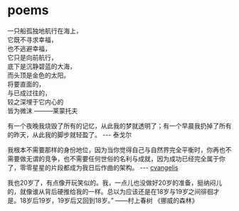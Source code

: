 # poems 



一只船孤独地航行在海上，  
它既不寻求幸福，  
也不逃避幸福，  
它只是向前航行，  
底下是沉静碧蓝的大海，  
而头顶是金色的太阳。  
将要直面的，  
与已成过往的，  
较之深埋于它内心的   
皆为微沫
		———莱蒙托夫 
		
有一个夜晚我烧毁了所有的记忆，从此我的梦就透明了；有一个早晨我扔掉了所有的昨天，从此我的脚步就轻盈了。
		--- 泰戈尔
			
我根本不需要那样的身份地位，因为当你觉得自己与自然界完全平衡时，你再也不需要做无谓的竞争，也不需要任何世俗的名利与成就，因为成功已经完全属于你了，零零星星的片段都成为我日后作曲的架构。
		--- [cvangelis](https://baike.baidu.com/item/vangelis)



我也20岁了，有点像开玩笑似的。我，一点儿也没做好20岁的准备，挺纳闷儿的，就像谁从背后硬推给我的一样。总以为应该还是在18岁与19岁之间徘徊才是。18岁后19岁，19岁后又回到18岁。” ——村上春树  《挪威的森林》